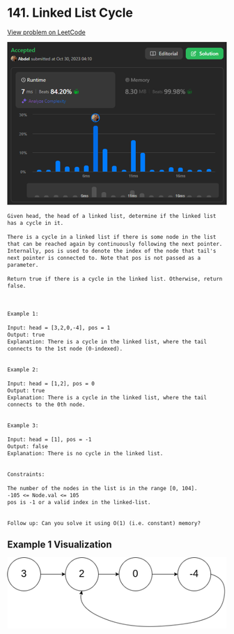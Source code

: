 # 141. Linked List Cycle

[View problem on LeetCode](https://leetcode.com/problems/linked-list-cycle/)

![Submission](image.png)

```
Given head, the head of a linked list, determine if the linked list has a cycle in it.

There is a cycle in a linked list if there is some node in the list that can be reached again by continuously following the next pointer. Internally, pos is used to denote the index of the node that tail's next pointer is connected to. Note that pos is not passed as a parameter.

Return true if there is a cycle in the linked list. Otherwise, return false.



Example 1:

Input: head = [3,2,0,-4], pos = 1
Output: true
Explanation: There is a cycle in the linked list, where the tail connects to the 1st node (0-indexed).


Example 2:

Input: head = [1,2], pos = 0
Output: true
Explanation: There is a cycle in the linked list, where the tail connects to the 0th node.


Example 3:

Input: head = [1], pos = -1
Output: false
Explanation: There is no cycle in the linked list.


Constraints:

The number of the nodes in the list is in the range [0, 104].
-105 <= Node.val <= 105
pos is -1 or a valid index in the linked-list.


Follow up: Can you solve it using O(1) (i.e. constant) memory?
```

## Example 1 Visualization

![Example 1](image-1.png)
